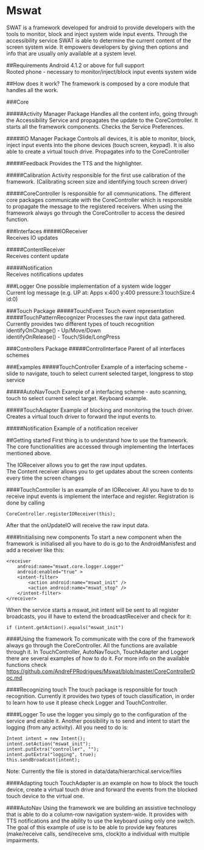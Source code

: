 Mswat
=====
SWAT is a framework developed for android to provide developers with the tools to 
monitor, block and inject system wide input events.
Through the accessibility service SWAT is able to determine the current content of the screen system wide.
It empowers developers by giving then options and info that are usually only available at a system level.

##Requirements
Android 4.1.2 or above for full support  
Rooted phone - necessary to monitor/inject/block input events system wide

##How does it work?
The framework is composed by a core module that handles all the work.

###Core

#####Activity Manager Package
Handles all the content info, going through the Accessibility Service and propagates the update 
to the CoreController.
It starts all the framework components.
Checks the Service Preferences.

#####IO Manager Package
Controls all devices, it is able to monitor, block, inject input events into the phone 
devices (touch screen, keypad). It is also able to create a virtual touch drive.
Propagates info to the CoreController

#####Feedback
Provides the TTS and the highlighter.

#####Calibration
Activity responsible for the first use calibration of the framework.
(Calibrating screen size and identifying touch screen driver)

#####CoreController 
Is responsible for all communications. The different core packages communicate 
with the CoreController	which is responsible to propagate the message to the 
registered receivers.
When using the framework always go through the CoreController to access the desired function.

###Interfaces
#####IOReceiver  
Receives IO updates  

#####ContentReceiver  
Receives content update

#####Notification  
Receives notifications updates  

###Logger
One possible implementation of a system wide logger    
Current log message (e.g. UP at: Apps x:400 y:400 pressure:3 touchSize:4 id:0)

###Touch Package
#####TouchEvent
Touch event representation
#####TouchPatternRecognizer
Processes the raw input data gathered.
Currently provides two different types of touch recognition   
identifyOnChange() - Up/Move/Down  
identifyOnRelease() - Touch/Slide/LongPress  

###Controllers Package
#####ControlInterface
Parent of all interfaces schemes 

###Examples
#####TouchController
Example of a interfacing scheme - slide to navigate, touch to select current selected target,
longpress to stop service

#####AutoNavTouch
Example of a interfacing scheme - auto scanning, touch to select current select target. Keyboard example.

#####TouchAdapter
Example of blocking and monitoring the touch driver. 
Creates a virtual touch driver to forward the input events to.

#####Notification
Example of a notification receiver



##Getting started
First thing is to understand how to use the framework.
The core functionalities are accessed through implementing the Interfaces mentioned above.

The IOReceiver allows you to get the raw input updates.  
The Content receiver allows you to get updates about the screen contents every time the screen changes

####TouchController
Is an example of an IOReceiver. All you have to do to receive input events is implement 
the interface and register. Registration is done by calling  

    CoreController.registerIOReceiver(this);
After that the onUpdateIO will receive the raw input data.



####Initialising new components
To start a new component when the framework is initialised all you have to do is go to the 
AndroidManisfest and add a receiver like this:

    <receiver
        android:name="mswat.core.logger.Logger"
        android:enabled="true" >
        <intent-filter>
            <action android:name="mswat_init" />
            <action android:name="mswat_stop" />
        </intent-filter>
    </receiver>
When the service starts a mswat_init intent will be sent to all register broadcasts, you ill
have to extend the broadcastReceiver and check for it:  

    if (intent.getAction().equals("mswat_init")

####Using the framework
To communicate with the core of the framework always go through the CoreController.
All the functions are available through it. 
In TouchController, AutoNavTouch, TouchAdapter and Logger there are several examples of how 
to do it. For more info on the available functions check https://github.com/AndreFPRodrigues/Mswat/blob/master/CoreControllerDoc.md

####Recognizing touch
The touch package is responsible for touch recognition. Currently it provides two types of 
touch classification, in order to learn how to use it please check Logger and TouchController.

####Logger
To use the logger you simply go to the configuration of the service and enable it.
Another possibility is to send and intent to start the logging (from any activity).
All you need to do is:  

    Intent intent = new Intent();
    intent.setAction("mswat_init");
    intent.putExtra("controller", "");
    intent.putExtra("logging", true);
    this.sendBroadcast(intent);

Note: Currently the file is stored in data/data/hierarchical.service/files

####Adapting touch
TouchAdapter is an example on how to block the touch device, create a virtual touch drive
and forward the events from the blocked touch device to the virtual one.


####AutoNav
Using the framework we are building an assistive technology that is able to do a 
column-row navigation system-wide. It provides with TTS notifications and the ability to 
use the keyboard using only one switch. The goal of this example of use is to be able to 
provide key features (make/receive calls, send/receive sms, clock)to a individual with multiple impairments.


